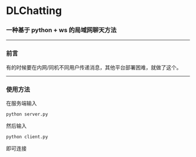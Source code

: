 # DLChatting

### 一种基于 python + ws 的局域网聊天方法

---

### 前言

有的时候要在内网/同机不同用户传递消息，其他平台部署困难，就做了这个。

---

### 使用方法

在服务端输入

```
python server.py
```

然后输入

```
python client.py
```

即可连接
